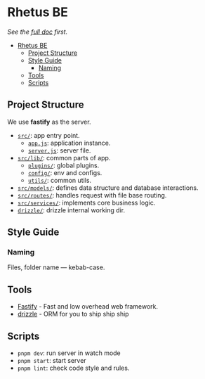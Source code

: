 # Rhetus BE

_See the [full doc](../README.md) first._

- [Rhetus BE](#rhetus-be)
	- [Project Structure](#project-structure)
	- [Style Guide](#style-guide)
		- [Naming](#naming)
	- [Tools](#tools)
	- [Scripts](#scripts)

## Project Structure

We use **fastify** as the server.

- [`src/`](./src): app entry point.
  - [`app.js`](./src/app.js): application instance.
  - [`server.js`](./src/server.js): server file.
- [`src/lib/`](./src/lib): common parts of app.
  - [`plugins/`](./src/lib/plugins/): global plugins.
  - [`config/`](./src/lib/config/): env and configs.
  - [`utils/`](./src/lib/utils/): common utils.
- [`src/models/`](./src/models): defines data structure and database interactions.
- [`src/routes/`](./src/routes): handles request with file base routing.
- [`src/services/`](./src/services): implements core business logic.
- [`drizzle/`](./drizzle): drizzle internal working dir.

## Style Guide

### Naming

Files, folder name — kebab-case.

## Tools

- [Fastify](https://fastify.dev/) - Fast and low overhead web framework.
- [drizzle](https://orm.drizzle.team/) - ORM for you to ship ship ship

## Scripts

- `pnpm dev`: run server in watch mode
- `pnpm start`: start server
- `pnpm lint`: check code style and rules.
